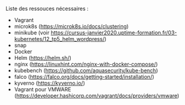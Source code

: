 Liste des ressouces nécessaires :
 - Vagrant
 - microk8s (https://microk8s.io/docs/clustering)
 - minikube (voir https://cursus-janvier2020.uptime-formation.fr/03-kubernetes/12_tp5_helm_wordpress/)
 - snap
 - Docker
 - Helm (https://helm.sh/)
 - nginx (https://linuxhint.com/nginx-with-docker-compose/)
 - kubebench (https://github.com/aquasecurity/kube-bench)
 - falco (https://falco.org/docs/getting-started/installation/)
 - kyverno (https://kyverno.io/)
 - Vagrant pour VMWARE (https://developer.hashicorp.com/vagrant/docs/providers/vmware)